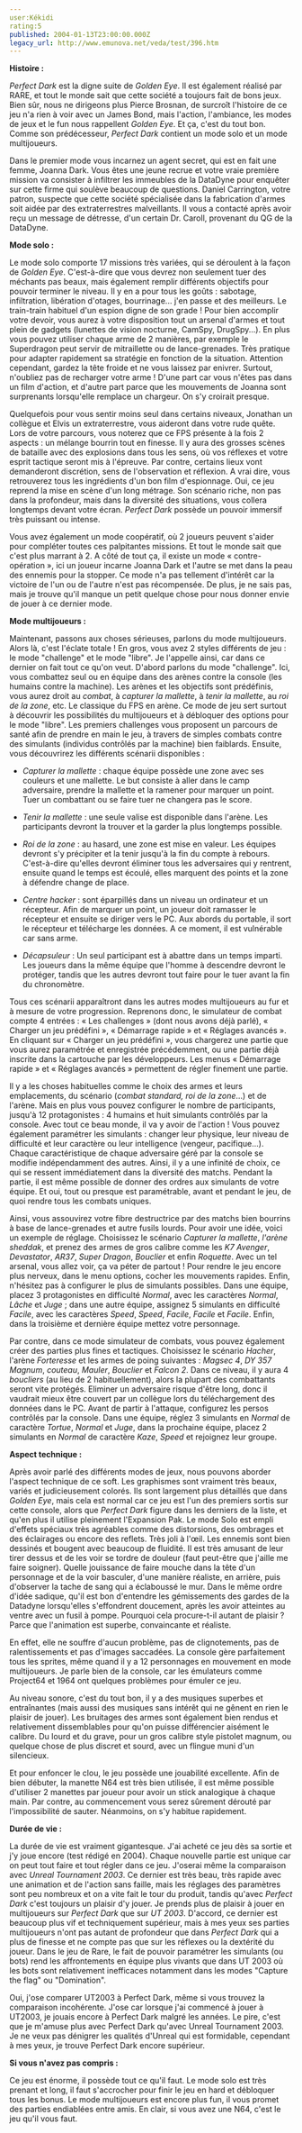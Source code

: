 ```yaml
---
user:Kékidi
rating:5
published: 2004-01-13T23:00:00.000Z
legacy_url: http://www.emunova.net/veda/test/396.htm
---
```

**Histoire :**  

_Perfect Dark_ est la digne suite de _Golden Eye_. Il est également réalisé par RARE, et tout le monde sait que cette société a toujours fait de bons jeux. Bien sûr, nous ne dirigeons plus Pierce Brosnan, de surcroît l'histoire de ce jeu n'a rien à voir avec un James Bond, mais l'action, l'ambiance, les modes de jeux et le fun nous rappellent _Golden Eye_. Et ça, c'est du tout bon. Comme son prédécesseur, _Perfect Dark_ contient un mode solo et un mode multijoueurs.  

Dans le premier mode vous incarnez un agent secret, qui est en fait une femme, Joanna Dark. Vous êtes une jeune recrue et votre vraie première mission va consister à infiltrer les immeubles de la DataDyne pour enquêter sur cette firme qui soulève beaucoup de questions. Daniel Carrington, votre patron, suspecte que cette société spécialisée dans la fabrication d'armes soit aidée par des extraterrestres malveillants. Il vous a contacté après avoir reçu un message de détresse, d'un certain Dr. Caroll, provenant du QG de la DataDyne.  

  

**Mode solo :**  

Le mode solo comporte 17 missions très variées, qui se déroulent à la façon de _Golden Eye_. C'est-à-dire que vous devrez non seulement tuer des méchants pas beaux, mais également remplir différents objectifs pour pouvoir terminer le niveau. Il y en a pour tous les goûts : sabotage, infiltration, libération d'otages, bourrinage... j'en passe et des meilleurs. Le train-train habituel d'un espion digne de son grade ! Pour bien accomplir votre devoir, vous aurez à votre disposition tout un arsenal d'armes et tout plein de gadgets (lunettes de vision nocturne, CamSpy, DrugSpy...). En plus vous pouvez utiliser chaque arme de 2 manières, par exemple le Superdragon peut servir de mitraillette ou de lance-grenades. Très pratique pour adapter rapidement sa stratégie en fonction de la situation. Attention cependant, gardez la tête froide et ne vous laissez par enivrer. Surtout, n'oubliez pas de recharger votre arme ! D'une part car vous n'êtes pas dans un film d'action, et d'autre part parce que les mouvements de Joanna sont surprenants lorsqu'elle remplace un chargeur. On s'y croirait presque.  

Quelquefois pour vous sentir moins seul dans certains niveaux, Jonathan un collègue et Elvis un extraterrestre, vous aideront dans votre rude quête. Lors de votre parcours, vous noterez que ce FPS présente à la fois 2 aspects : un mélange bourrin tout en finesse. Il y aura des grosses scènes de bataille avec des explosions dans tous les sens, où vos réflexes et votre esprit tactique seront mis à l'épreuve. Par contre, certains lieux vont demanderont discrétion, sens de l'observation et réflexion. A vrai dire, vous retrouverez tous les ingrédients d'un bon film d'espionnage. Oui, ce jeu reprend la mise en scène d'un long métrage. Son scénario riche, non pas dans la profondeur, mais dans la diversité des situations, vous collera longtemps devant votre écran. _Perfect Dark_ possède un pouvoir immersif très puissant ou intense.  

Vous avez également un mode coopératif, où 2 joueurs peuvent s'aider pour compléter toutes ces palpitantes missions. Et tout le monde sait que c'est plus marrant à 2\. A côté de tout ça, il existe un mode « contre-opération », ici un joueur incarne Joanna Dark et l'autre se met dans la peau des ennemis pour la stopper. Ce mode n'a pas tellement d'intérêt car la victoire de l'un ou de l'autre n'est pas récompensée. De plus, je ne sais pas, mais je trouve qu'il manque un petit quelque chose pour nous donner envie de jouer à ce dernier mode.  

  

**Mode multijoueurs :**  

Maintenant, passons aux choses sérieuses, parlons du mode multijoueurs. Alors là, c'est l'éclate totale ! En gros, vous avez 2 styles différents de jeu : le mode "challenge" et le mode "libre". Je l'appelle ainsi, car dans ce dernier on fait tout ce qu'on veut. D'abord parlons du mode "challenge". Ici, vous combattez seul ou en équipe dans des arènes contre la console (les humains contre la machine). Les arènes et les objectifs sont prédéfinis, vous aurez droit au _combat_, à _capturer la mallette_, à _tenir la mallette_, au _roi de la zone_, etc. Le classique du FPS en arène. Ce mode de jeu sert surtout à découvrir les possibilités du multijoueurs et à débloquer des options pour le mode "libre". Les premiers challenges vous proposent un parcours de santé afin de prendre en main le jeu, à travers de simples combats contre des simulants (individus contrôlés par la machine) bien faiblards. Ensuite, vous découvrirez les différents scénarii disponibles :  

- _Capturer la mallette_ : chaque équipe possède une zone avec ses couleurs et une mallette. Le but consiste à aller dans le camp adversaire, prendre la mallette et la ramener pour marquer un point. Tuer un combattant ou se faire tuer ne changera pas le score.  

- _Tenir la mallette_ : une seule valise est disponible dans l'arène. Les participants devront la trouver et la garder la plus longtemps possible.  

- _Roi de la zone_ : au hasard, une zone est mise en valeur. Les équipes devront s'y précipiter et la tenir jusqu'à la fin du compte à rebours. C'est-à-dire qu'elles devront éliminer tous les adversaires qui y rentrent, ensuite quand le temps est écoulé, elles marquent des points et la zone à défendre change de place.  

- _Centre hacker_ : sont éparpillés dans un niveau un ordinateur et un récepteur. Afin de marquer un point, un joueur doit ramasser le récepteur et ensuite se diriger vers le PC. Aux abords du portable, il sort le récepteur et télécharge les données. A ce moment, il est vulnérable car sans arme.  

- _Décapsuleur_ : Un seul participant est à abattre dans un temps imparti. Les joueurs dans la même équipe que l'homme à descendre devront le protéger, tandis que les autres devront tout faire pour le tuer avant la fin du chronomètre.  

Tous ces scénarii apparaîtront dans les autres modes multijoueurs au fur et à mesure de votre progression. Reprenons donc, le simulateur de combat compte 4 entrées : « Les challenges » (dont nous avons déjà parlé), « Charger un jeu prédéfini », « Démarrage rapide » et « Réglages avancés ». En cliquant sur « Charger un jeu prédéfini », vous chargerez une partie que vous aurez paramétrée et enregistrée précédemment, ou une partie déjà inscrite dans la cartouche par les développeurs. Les menus « Démarrage rapide » et « Réglages avancés » permettent de régler finement une partie.  

Il y a les choses habituelles comme le choix des armes et leurs emplacements, du scénario (_combat standard, roi de la zone_...) et de l'arène. Mais en plus vous pouvez configurer le nombre de participants, jusqu'à 12 protagonistes : 4 humains et huit simulants contrôlés par la console. Avec tout ce beau monde, il va y avoir de l'action ! Vous pouvez également paramétrer les simulants : changer leur physique, leur niveau de difficulté et leur caractère ou leur intelligence (vengeur, pacifique...). Chaque caractéristique de chaque adversaire géré par la console se modifie indépendamment des autres. Ainsi, il y a une infinité de choix, ce qui se ressent immédiatement dans la diversité des matchs. Pendant la partie, il est même possible de donner des ordres aux simulants de votre équipe. Et oui, tout ou presque est paramétrable, avant et pendant le jeu, de quoi rendre tous les combats uniques.  

Ainsi, vous assouvirez votre fibre destructrice par des matchs bien bourrins à base de lance-grenades et autre fusils lourds. Pour avoir une idée, voici un exemple de réglage. Choisissez le scénario _Capturer la mallette_, _l'arène sheddak_, et prenez des armes de gros calibre comme les _K7 Avenger_, _Devastator_, _AR37_, _Super Dragon_, _Bouclier_ et enfin _Roquette_. Avec un tel arsenal, vous allez voir, ça va péter de partout ! Pour rendre le jeu encore plus nerveux, dans le menu options, cocher les mouvements rapides. Enfin, n'hésitez pas à configurer le plus de simulants possibles. Dans une équipe, placez 3 protagonistes en difficulté _Normal_, avec les caractères _Normal_, _Lâche_ et _Juge_ ; dans une autre équipe, assignez 5 simulants en difficulté _Facile_, avec les caractères _Speed_, _Speed_, _Facile_, _Facile_ et _Facile_. Enfin, dans la troisième et dernière équipe mettez votre personnage.  

Par contre, dans ce mode simulateur de combats, vous pouvez également créer des parties plus fines et tactiques. Choisissez le scénario _Hacher_, l'arène _Forteresse_ et les armes de poing suivantes : _Magsec 4_, _DY 357 Magnum_, _couteau_, _Mauler_, _Bouclier_ et _Falcon 2_. Dans ce niveau, il y aura 4 _boucliers_ (au lieu de 2 habituellement), alors la plupart des combattants seront vite protégés. Eliminer un adversaire risque d'être long, donc il vaudrait mieux être couvert par un collègue lors du téléchargement des données dans le PC. Avant de partir à l'attaque, configurez les persos contrôlés par la console. Dans une équipe, réglez 3 simulants en _Normal_ de caractère _Tortue_, _Normal_ et _Juge_, dans la prochaine équipe, placez 2 simulants en _Normal_ de caractère _Kaze_, _Speed_ et rejoignez leur groupe.  

  

**Aspect technique :**  

Après avoir parlé des différents modes de jeux, nous pouvons aborder l'aspect technique de ce soft. Les graphismes sont vraiment très beaux, variés et judicieusement colorés. Ils sont largement plus détaillés que dans _Golden Eye_, mais cela est normal car ce jeu est l'un des premiers sortis sur cette console, alors que _Perfect Dark_ figure dans les derniers de la liste, et qu'en plus il utilise pleinement l'Expansion Pak. Le mode Solo est empli d'effets spéciaux très agréables comme des distorsions, des ombrages et des éclairages ou encore des reflets. Très joli à l'œil. Les ennemis sont bien dessinés et bougent avec beaucoup de fluidité. Il est très amusant de leur tirer dessus et de les voir se tordre de douleur (faut peut-être que j'aille me faire soigner). Quelle jouissance de faire mouche dans la tête d'un personnage et de la voir basculer, d'une manière réaliste, en arrière, puis d'observer la tache de sang qui a éclaboussé le mur. Dans le même ordre d'idée sadique, qu'il est bon d'entendre les gémissements des gardes de la Datadyne lorsqu'elles s'effondrent doucement, après les avoir atteintes au ventre avec un fusil à pompe. Pourquoi cela procure-t-il autant de plaisir ? Parce que l'animation est superbe, convaincante et réaliste.  

En effet, elle ne souffre d'aucun problème, pas de clignotements, pas de ralentissements et pas d'images saccadées. La console gère parfaitement tous les sprites, même quand il y a 12 personnages en mouvement en mode multijoueurs. Je parle bien de la console, car les émulateurs comme Project64 et 1964 ont quelques problèmes pour émuler ce jeu.  

Au niveau sonore, c'est du tout bon, il y a des musiques superbes et entraînantes (mais aussi des musiques sans intérêt qui ne gênent en rien le plaisir de jouer). Les bruitages des armes sont également bien rendus et relativement dissemblables pour qu'on puisse différencier aisément le calibre. Du lourd et du grave, pour un gros calibre style pistolet magnum, ou quelque chose de plus discret et sourd, avec un flingue muni d'un silencieux.  

Et pour enfoncer le clou, le jeu possède une jouabilité excellente. Afin de bien débuter, la manette N64 est très bien utilisée, il est même possible d'utiliser 2 manettes par joueur pour avoir un stick analogique à chaque main. Par contre, au commencement vous serez sûrement dérouté par l'impossibilité de sauter. Néanmoins, on s'y habitue rapidement.  

  

**Durée de vie :**  

La durée de vie est vraiment gigantesque. J'ai acheté ce jeu dès sa sortie et j'y joue encore (test rédigé en 2004). Chaque nouvelle partie est unique car on peut tout faire et tout régler dans ce jeu. J'oserai même la comparaison avec _Unreal Tournament 2003_. Ce dernier est très beau, très rapide avec une animation et de l'action sans faille, mais les réglages des paramètres sont peu nombreux et on a vite fait le tour du produit, tandis qu'avec _Perfect Dark_ c'est toujours un plaisir d'y jouer. Je prends plus de plaisir à jouer en multijoueurs sur _Perfect Dark_ que sur _UT 2003_. D'accord, ce dernier est beaucoup plus vif et techniquement supérieur, mais à mes yeux ses parties multijoueurs n'ont pas autant de profondeur que dans _Perfect Dark_ qui a plus de finesse et ne compte pas que sur les réflexes ou la dextérité du joueur. Dans le jeu de Rare, le fait de pouvoir paramétrer les simulants (ou bots) rend les affrontements en équipe plus vivants que dans UT 2003 où les bots sont relativement inefficaces notamment dans les modes "Capture the flag" ou "Domination".  

  

Oui, j'ose comparer UT2003 à Perfect Dark, même si vous trouvez la comparaison incohérente. J'ose car lorsque j'ai commencé à jouer à UT2003, je jouais encore à Perfect Dark malgré les années. Le pire, c'est que je m'amuse plus avec Perfect Dark qu'avec Unreal Tournament 2003\. Je ne veux pas dénigrer les qualités d'Unreal qui est formidable, cependant à mes yeux, je trouve Perfect Dark encore supérieur.  

  

**Si vous n'avez pas compris :**  

Ce jeu est énorme, il possède tout ce qu'il faut. Le mode solo est très prenant et long, il faut s'accrocher pour finir le jeu en hard et débloquer tous les bonus. Le mode multijoueurs est encore plus fun, il vous promet des parties endiablées entre amis. En clair, si vous avez une N64, c'est le jeu qu'il vous faut.